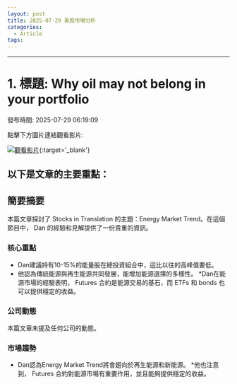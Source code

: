 ```yaml
---
layout: post
title: 2025-07-29 美股市場分析
categories:
  - Article
tags:
---
```


---
# 1. 標題: Why oil may not belong in your portfolio
發布時間: 2025-07-29 06:19:09

點擊下方圖片連結觀看影片:

 [![觀看影片](https://i.ytimg.com/vi/iJfmzyjbiIA/sddefault.jpg)](https://www.youtube.com/watch?v=iJfmzyjbiIA){:target='_blank'}

## 以下是文章的主要重點：

## 簡要摘要

本篇文章探討了 Stocks in Translation 的主題：Energy Market Trend。在這個節目中， Dan 的經驗和見解提供了一份貴重的資訊。

### 核心重點

* Dan建議持有10-15%的能量股在總投資組合中，這比以往的高峰值要低。
* 他認為傳統能源與再生能源共同發展，能增加能源選擇的多樣性。
*Dan在能源市場的經驗表明， Futures 合約是能源交易的基石，而 ETFs 和 bonds 也可以提供穩定的收益。

### 公司動態

本篇文章未提及任何公司的動態。

### 市場趨勢

* Dan認為Energy Market Trend將會趨向於再生能源和新能源。
*他也注意到， Futures 合約對能源市場有重要作用，並且能夠提供穩定的收益。

